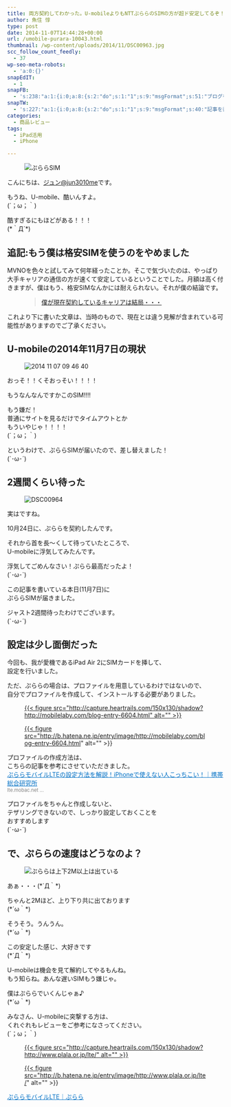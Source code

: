 ```yaml
---
title: 両方契約してわかった。U-mobileよりもNTTぷららのSIMの方が超ド安定してるぞ！
author: 魚住 惇
type: post
date: 2014-11-07T14:44:28+00:00
url: /umobile-purara-10043.html
thumbnail: /wp-content/uploads/2014/11/DSC00963.jpg
scc_follow_count_feedly:
  - 37
wp-seo-meta-robots:
  - 'a:0:{}'
snapEdIT:
  - 1
snapFB:
  - 's:238:"a:1:{i:0;a:8:{s:2:"do";s:1:"1";s:9:"msgFormat";s:51:"ブログを更新しました！%TITLE% %SITENAME%";s:8:"postType";s:1:"A";s:9:"isAutoImg";s:1:"A";s:8:"imgToUse";s:0:"";s:9:"isAutoURL";s:1:"A";s:8:"urlToUse";s:0:"";s:4:"doFB";i:0;}}";'
snapTW:
  - 's:227:"a:1:{i:0;a:8:{s:2:"do";s:1:"1";s:9:"msgFormat";s:40:"記事を書きました: %TITLE%  %URL%";s:8:"attchImg";s:1:"1";s:9:"isAutoImg";s:1:"A";s:8:"imgToUse";s:0:"";s:9:"isAutoURL";s:1:"A";s:8:"urlToUse";s:0:"";s:4:"doTW";i:0;}}";'
categories:
  - 商品レビュー
tags:
  - iPad活用
  - iPhone

---
```


<figure class="wp-block-image"><img decoding="async" src="/wp-content/uploads/2014/11/DSC00963.jpg" alt="ぷららSIM" /></figure> <!--more-->

こんにちは、[ジュン@jun3010me][1]です。

もうね、U-mobile、酷いんすよ。  
(´；ω；｀)

酷すぎるにもほどがある！！！  
(\*｀Д´\*)

## 追記:もう僕は格安SIMを使うのをやめました

MVNOを色々と試してみて何年経ったことか。そこで気づいたのは、やっぱり大手キャリアの通信の方が速くて安定しているということでした。月額は高く付きますが、僕はもう、格安SIMなんかには耐えられない。それが僕の結論です。<figure class="wp-block-embed is-type-rich is-provider-wp-oembed-blog-card-handler">

<div class="wp-block-embed__wrapper">
  <blockquote class="wp-embedded-content" data-secret="54P8T6Vtm0">
    <a href="http://jun3010.me/i-like-au-15847.html">僕が現在契約しているキャリアは結局・・・</a>
  </blockquote>
</div></figure> 

これより下に書いた文章は、当時のもので、現在とは違う見解が含まれている可能性がありますのでご了承ください。  


## U-mobileの2014年11月7日の現状
<figure class="wp-block-image">

<img decoding="async" src="/wp-content/uploads/2014/11/2014-11-07-09.46.40.png" alt="2014 11 07 09 46 40" /> </figure> 

<span class="ll">おっそ！！くそおっそい！！！！</span>

もうなんなんですかこのSIM!!!!

もう嫌だ！  
普通にサイトを見るだけでタイムアウトとか  
もういやじゃ！！！！  
(´；ω；｀)

というわけで、ぷららSIMが届いたので、差し替えました！  
(\`･ω･´)

## 2週間くらい待った
<figure class="wp-block-image">

<img decoding="async" src="/wp-content/uploads/2014/11/DSC00964.jpg" alt="DSC00964" /> </figure> 

  
実はですね。

10月24日に、ぷららを契約したんです。

それから首を長〜くして待っていたところで、  
U-mobileに浮気してみたんです。

浮気してごめんなさい！ぷらら最高だったよ！  
(´･ω･\`)

この記事を書いている本日(11月7日)に  
ぷららSIMが届きました。

ジャスト2週間待ったわけでございます。  
(\`･ω･´)

## 設定は少し面倒だった

今回も、我が愛機であるiPad Air 2にSIMカードを挿して、  
設定を行いました。

ただ、ぷららの場合は、プロファイルを用意しているわけではないので、  
自分でプロファイルを作成して、インストールする必要がありました。

<div class="wp-block-image">
  <figure class="alignleft"><a href="http://mobilelaby.com/blog-entry-6604.html" target="_blank" rel="noopener noreferrer">{{< figure src="http://capture.heartrails.com/150x130/shadow?http://mobilelaby.com/blog-entry-6604.html" alt="" >}}</a></figure>
</div>
<figure class="wp-block-image">

<a href="http://b.hatena.ne.jp/entry/http://mobilelaby.com/blog-entry-6604.html" target="_blank" rel="noopener noreferrer">{{< figure src="http://b.hatena.ne.jp/entry/image/http://mobilelaby.com/blog-entry-6604.html" alt="" >}}</a></figure> 

プロファイルの作成方法は、  
こちらの記事を参考にさせていただきました。  
<a style="color: #0070c5;" href="http://mobilelaby.com/blog-entry-6604.html" target="_blank" rel="noopener noreferrer">ぷららモバイルLTEの設定方法を解説！iPhoneで使えない人こっちこい！｜携帯総合研究所</a>  
<span style="color: #808080; font-size: 80%;">lte.mobac.net &#8230;</span>

プロファイルをちゃんと作成しないと、  
テザリングできないので、しっかり設定しておくことを  
おすすめします  
(\`･ω･´)

## で、ぷららの速度はどうなのよ？
<figure class="wp-block-image">

<img decoding="async" src="/wp-content/uploads/2014/11/2014-11-07-18.26.03.png" alt="ぷららは上下2M以上は出ている" /> </figure> 

あぁ・・・(\*´Д｀\*)

ちゃんと2Mほど、上り下り共に出ております  
(\*´ω｀\*)

そうそう。うんうん。  
(\*´ω｀\*)

この安定した感じ、<span class="futoaka">大好き</span>です  
(\*´Д｀\*)

U-mobileは機会を見て解約してやるもんね。  
もう知らね。あんな遅いSIMもう嫌じゃ。

僕はぷららでいくんじゃぁ♪  
(\*´ω｀\*)

みなさん、U-mobileに突撃する方は、  
くれぐれもレビューをご参考になさってください。  
(´；ω；｀)

<div class="wp-block-image">
  <figure class="alignleft"><a href="http://www.plala.or.jp/lte/" target="_blank" rel="noopener noreferrer">{{< figure src="http://capture.heartrails.com/150x130/shadow?http://www.plala.or.jp/lte/" alt="" >}}</a></figure>
</div>
<figure class="wp-block-image">

<a href="http://b.hatena.ne.jp/entry/http://www.plala.or.jp/lte/" target="_blank" rel="noopener noreferrer">{{< figure src="http://b.hatena.ne.jp/entry/image/http://www.plala.or.jp/lte/" alt="" >}}</a></figure> 

<a style="color: #0070c5;" href="http://www.plala.or.jp/lte/" target="_blank" rel="noopener noreferrer">ぷららモバイルLTE｜ぷらら</a>

 [1]: https://twitter.com/jun3010me